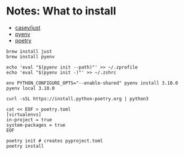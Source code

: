 # Notes: What to install

* [casey/just](https://github.com/casey/just)
* [pyenv](https://github.com/pyenv/pyenv)
* [poetry](https://python-poetry.org/)

```
brew install just
brew install pyenv

echo 'eval "$(pyenv init --path)"' >> ~/.zprofile
echo 'eval "$(pyenv init -)"' >> ~/.zshrc

env PYTHON_CONFIGURE_OPTS="--enable-shared" pyenv install 3.10.0
pyenv local 3.10.0

curl -sSL https://install.python-poetry.org | python3

cat << EOF > poetry.toml
[virtualenvs]
in-project = true
system-packages = true
EOF

poetry init # creates pyproject.toml
poetry install
```
